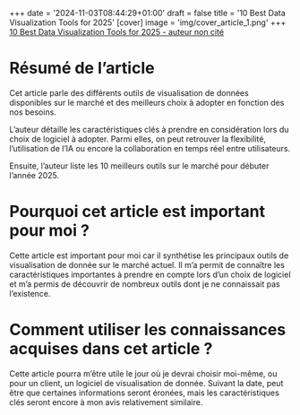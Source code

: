 +++
date = '2024-11-03T08:44:29+01:00'
draft = false
title = '10 Best Data Visualization Tools for 2025'
[cover]
    image = 'img/cover_article_1.png'
+++
[10 Best Data Visualization Tools for 2025 - auteur non cité](https://vegavid.com/blog/data-visualization-tools/#)
# Résumé de l’article

Cet article parle des différents outils de visualisation de données disponibles sur le marché et des meilleurs choix à adopter en fonction des nos besoins.

L’auteur détaille les caractéristiques clés à prendre en considération lors du choix de logiciel à adopter. Parmi elles, on peut retrouver la flexibilité, l’utilisation de l’IA ou encore la collaboration en temps réel entre utilisateurs.

Ensuite, l’auteur liste les 10 meilleurs outils sur le marché pour débuter l’année 2025.

# Pourquoi cet article est important pour moi ?

Cette article est important pour moi car il synthétise les principaux outils de visualisation de donnée sur le marché actuel. Il m’a permit de connaître les caractéristiques importantes à prendre en compte lors d’un choix de logiciel et m’a permis de découvrir de nombreux outils dont je ne connaissait pas l’existence.

# Comment utiliser les connaissances acquises dans cet article ?

Cette article pourra m’être utile le jour où je devrai choisir moi-même, ou pour un client, un logiciel de visualisation de donnée. Suivant la date, peut être que certaines informations seront éronées, mais les caractéristiques clés seront encore à mon avis relativement similaire.

